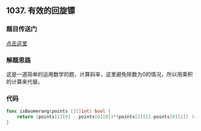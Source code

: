 ## 1037. 有效的回旋镖

### 题目传送门

[点击这里](https://leetcode.cn/problems/valid-boomerang/)

### 解题思路

这是一道简单的运用数学的题，计算斜率，这里避免除数为0的情况，所以用乘积的计算来代替。

### 代码

```go
func isBoomerang(points [][]int) bool {
    return (points[1][0] - points[0][0])*(points[2][1]-points[0][1]) != (points[1][1] - points[0][1])*(points[2][0] - points[0][0])
}
```